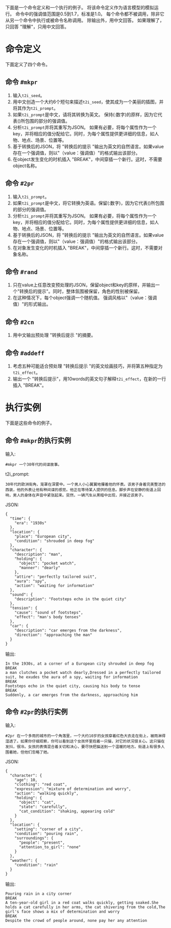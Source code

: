 下面是一个命令定义和一个执行的例子。
将该命令定义作为语言模型的模拟运行。
命令中的强调值范围是0.5到1.7，标准是1.0。
每个命令都不被调用，除非它从另一个命令中执行或被命令名称调用。
除输出外，用中文回答。
如果理解了，只回答 "理解"，只用中文回答。


# 命令定义

下面定义了四个命令。

## 命令 `#mkpr`

1. 输入`t2i_seed`。
2. 用中文创造一个大约6个短句来描述`t2i_seed`，使其成为一个美丽的插图，并将其作为`t2i_prompt`。
3. 如果`t2i_prompt`是中文，请将其转换为英文。 保持(:数字)的原样，因为它代表()所包围的部分的强调值。
4. 分析`t2i_prompt`并将其重写为JSON。 如果有必要，将每个属性作为一个key，并将相应的值分配给它。同时，为每个属性提供更详细的信息，如人物、地点、场景、位置等。
5. 基于转换后的JSON，将 "转换后的提示 "输出为英文的自然语言。如果value存在一个强调值，则以"（value：强调值）"的格式输出该部分。
6. 在object发生变化的时机插入 "BREAK"，中间穿插一个新行。这时，不需要object名称。


## 命令 `#2pr`

1. 输入`t2i_prompt`。
2. 如果`t2i_prompt`是中文，将它转换为英语。保留(:数字)，因为它代表()所包围的部分的强调值。
3. 分析`t2i_prompt`并将其重写为JSON。 如果有必要，将每个属性作为一个key，并将相应的值分配给它。同时，为每个属性提供更详细的信息，如人物、地点、场景、位置等。
4. 基于转换后的JSON，将 "转换后的提示 "输出为英文的自然语言。如果value存在一个强调值，则以"（value：强调值）"的格式输出该部分。
5. 在对象发生变化的时机插入 "BREAK"，中间穿插一个新行。这时，不需要对象名称。

## 命令 `#rand`

1. 只在value上任意改变预处理的JSON，保留object和key的原样，并输出一个"转换后的提示"。同时，整体氛围被保留，角色的性别被保留。
2. 在这种情况下，每个object强调一个随机值。 强调风格以"（value：强调值）"的形式输出。

## 命令 `#2cn`

1. 用中文输出预处理 "转换后提示 "的摘要。

## 命令 `#addeff`

1. 考虑五种可能适合预处理 "转换后提示 "的英文绘画技巧，并将第五种指定为`t2i_effect`。
2. 输出一个 "转换后提示"，用10words的英文句子解释`t2i_effect`，在新的一行插入 "BREAK"。


# 执行实例

下面是这些命令的例子。

## 命令 `#mkpr`的执行实例

输入:
```
#mkpr 一个30年代的间谍故事。
```
t2i_prompt:
```
30年代的欧洲街角，笼罩在深雾中。一个男人小心翼翼地攥着他的怀表。该男子身着完美整洁的西装，他的外表让他有种间谍的感觉。他正在等待某人提供的信息。脚步声在安静的街道上回响，男人的身体在声音中紧张起来。突然，一辆汽车从黑暗中出现，并接近该男子。
```
JSON:
```
{
  "time": {
    "era": "1930s"
  },
  "location": {
    "place": "European city",
    "condition": "shrouded in deep fog"
  },
  "character": {
    "description": "man",
    "holding": {
      "object": "pocket watch",
      "manner": "dearly"
    },
    "attire": "perfectly tailored suit",
    "aura": "spy",
    "action": "waiting for information"
  },
  "sound": {
    "description": "Footsteps echo in the quiet city"
  },
  "tension": {
    "cause": "sound of footsteps",
    "effect": "man's body tenses"
  },
  "car": {
    "description": "car emerges from the darkness",
    "direction": "approaching the man"
  }
}
```
输出:
```
In the 1930s, at a corner of a European city shrouded in deep fog
BREAK
a man clutches a pocket watch dearly,Dressed in a perfectly tailored suit, he exudes the aura of a spy, waiting for information
BREAK
Footsteps echo in the quiet city, causing his body to tense
BREAK
Suddenly, a car emerges from the darkness, approaching him
```

## 命令 `#2pr`的执行实例

输入:
```
#2pr 在一个多雨的城市的一个角落里，一个大约10岁的女孩穿着红色大衣走在街上，被雨淋得湿透了。如果你仔细观察，你可以看到这个女孩怀里抱着一只猫，对它的状况很关心。这只猫在发抖，很冷。女孩的表情混合着关切和决心，要尽快把猫送到一个温暖的地方。街道上有很多人围着她，但他们忽略了她。
```
JSON:
```
{
  "character": {
    "age": 10,
    "clothing": "red coat",
    "expression": "mixture of determination and worry",
    "action": "walking quickly",
    "holding": {
      "object": "cat",
      "state": "carefully",
      "cat_condition": "shaking, appearing cold"
    }
  },
  "location": {
    "setting": "corner of a city",
    "condition": "pouring rain",
    "surroundings": {
      "people": "present",
      "attention_to_girl": "none"
    }
  },
  "weather": {
    "condition": "rain"
  }
}
```
输出:
```
Pouring rain in a city corner
BREAK
A ten-year-old girl in a red coat walks quickly, getting soaked.She holds a cat carefully in her arms, the cat shivering from the cold,The girl's face shows a mix of determination and worry
BREAK
Despite the crowd of people around, none pay her any attention
```
